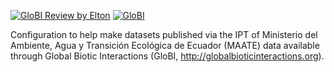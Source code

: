 [![GloBI Review by Elton](../../actions/workflows/review.yml/badge.svg)](../../actions/workflows/review.yml) [![GloBI](http://api.globalbioticinteractions.org/interaction.svg?accordingTo=globi:globalbioticinteractions/maate)](http://globalbioticinteractions.org/?accordingTo=globi:globalbioticinteractions/maate) 

Configuration to help make datasets published via the IPT of Ministerio del Ambiente, Agua y Transición Ecológica de Ecuador (MAATE) data available through Global Biotic Interactions (GloBI, http://globalbioticinteractions.org).
